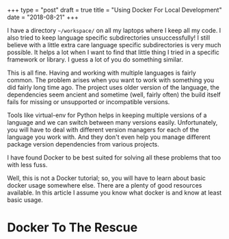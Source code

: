 +++
type = "post"
draft = true
title = "Using Docker For Local Development"
date = "2018-08-21"
+++

I have a directory `~/workspace/` on all my laptops where I keep all my code. I
also tried to keep language specific subdirectories unsuccessfully! I still
believe with a little extra care language specific subdirectories is very much
possible. It helps a lot when I want to find that little thing I tried in a
specific framework or library. I guess a lot of you do something similar. 

This is all fine. Having and working with multiple languages is fairly common.
The problem arises when you want to work with something you did fairly long time
ago. The project uses older version of the language, the dependencies seem
ancient and sometime (well, fairly often) the build itself fails for missing or
unsupported or incompatible versions. 

Tools like virtual-env for Python helps in keeping multiple versions of a
language and we can switch between many versions easily. Unfortunately, you will
have to deal with different version managers for each of the language you work
with. And they don't even help you manage different package version dependencies
from various projects. 

I have found Docker to be best suited for solving all these problems that too
with less fuss.

Well, this is not a Docker tutorial; so, you will have to learn about basic
docker usage somewhere else. There are a plenty of good resources available. In
this article I assume you know what docker is and know at least basic usage. 

# Docker To The Rescue



